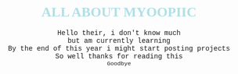 <h1 style='text-align: center; font-family: verdana;
    color: powderblue;'>ALL ABOUT MYOOPIIC </h1>
<p style='text-align:center; font-family: courier;'> Hello their, i don't know much <br>
    but am currently learning <br>
    By the end of this year i might start posting projects<br>
    So well thanks for reading this<br>
    <sub> Goodbye </sub></p>
